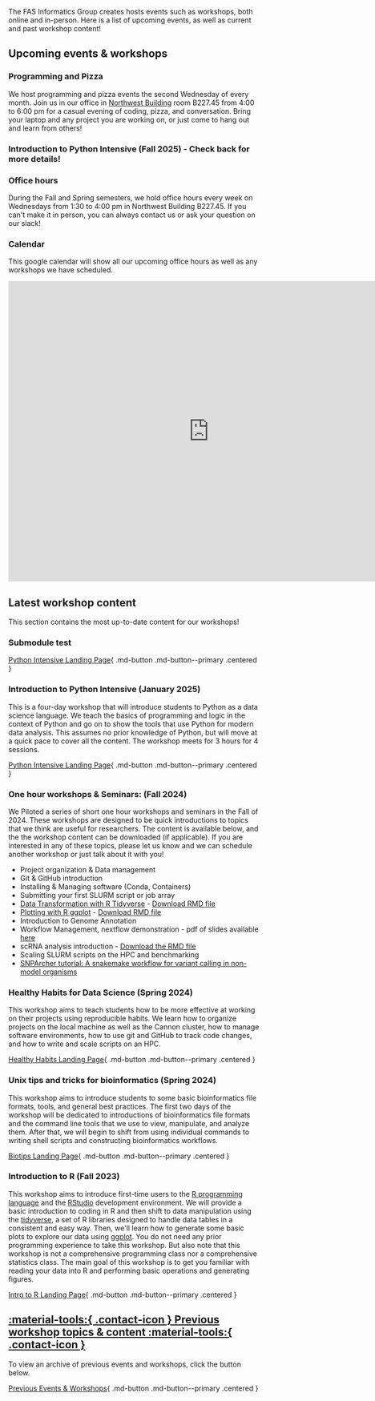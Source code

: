 The FAS Informatics Group creates hosts events such as workshops, both online and in-person. Here is a list of upcoming events, as well as current and past workshop content!

## Upcoming events & workshops

### Programming and Pizza

We host programming and pizza events the second Wednesday of every month. Join us in our office in [Northwest Building](https://maps.app.goo.gl/1MqNswcVaTYcCx68A) room B227.45 from 4:00 to 6:00 pm for a casual evening of coding, pizza, and conversation. Bring your laptop and any project you are working on, or just come to hang out and learn from others!

### Introduction to Python Intensive (Fall 2025) - Check back for more details!

### Office hours

During the Fall and Spring semesters, we hold office hours every week on Wednesdays from 1:30 to 4:00 pm in Northwest Building B227.45. If you can't make it in person, you can always contact us or ask your question on our slack!

### Calendar

This google calendar will show all our upcoming office hours as well as any workshops we have scheduled.

<center>
<iframe 
src="https://calendar.google.com/calendar/embed?src=c_3e2d956bb1940f61290f956a9f93bdf89237b8134433608498b1761b53996772%40group.calendar.google.com&ctz=America%2FNew_York" 
style="border: 0" 
width="800" 
height="600" 
frameborder="0" 
scrolling="no"
filter="invert(.9) saturate(0.5) hue-rotate(145deg)"
>

</iframe>
</center>

## Latest workshop content

This section contains the most up-to-date content for our workshops!

### Submodule test

[Python Intensive Landing Page](Workshops/workshop-test/index.md){ .md-button .md-button--primary .centered }

### Introduction to Python Intensive (January 2025)

This is a four-day workshop that will introduce students to Python as a data science language. We teach the basics of programming and logic in the context of Python and go on to show the tools that use Python for modern data analysis. This assumes no prior knowledge of Python, but will move at a quick pace to cover all the content. The workshop meets for 3 hours for 4 sessions. 

[Python Intensive Landing Page](Workshops/Python/index.md){ .md-button .md-button--primary .centered }

### One hour workshops & Seminars: (Fall 2024)

We Piloted a series of short one hour workshops and seminars in the Fall of 2024. These workshops are designed to be quick introductions to topics that we think are useful for researchers. The content is available below, and the the workshop content can be downloaded  (if applicable). If you are interested in any of these topics, please let us know and we can schedule another workshop or just talk about it with you!

- Project organization & Data management
- Git & GitHub introduction
- Installing & Managing software (Conda, Containers)
- Submitting your first SLURM script or job array
- [Data Transformation with R Tidyverse](Workshops/Standalone/R_tidyverse_revised.md) - [Download RMD file](Workshops/Standalone/R_tidyverse_revised.Rmd)
- [Plotting with R ggplot](Workshops/Standalone/R_ggplot_revised.md) - [Download RMD file](Workshops/Standalone/R_ggplot_revised.Rmd)
- Introduction to Genome Annotation
- Workflow Management, nextflow demonstration - pdf of slides available [here](Workshops/Standalone/Workflow_managers.pdf)
- scRNA analysis introduction - [Download the RMD file](Workshops/Standalone/SinglecellRNAseq.Rmd)
- Scaling SLURM scripts on the HPC and benchmarking
- <a href="Workshops/Standalone/snparcher-tutorial-202412.pdf" target="_blank">SNPArcher tutorial: A snakemake workflow for variant calling in non-model organisms</a>

### Healthy Habits for Data Science (Spring 2024)

This workshop aims to teach students how to be more effective at working on their projects using reproducible habits. We learn how to organize projects on the local machine as well as the Cannon cluster, how to manage software environments, how to use git and GitHub to track code changes, and how to write and scale scripts on an HPC.

[Healthy Habits Landing Page](Workshops/Healthy-habits/index.md){ .md-button .md-button--primary .centered }

### Unix tips and tricks for bioinformatics (Spring 2024)

This workshop aims to introduce students to some basic bioinformatics file formats, tools, and general best practices. The first two days of the workshop will be dedicated to introductions of bioinformatics file formats and the command line tools that we use to view, manipulate, and analyze them. After that, we will begin to shift from using individual commands to writing shell scripts and constructing bioinformatics workflows.

[Biotips Landing Page](Workshops/Biotips/index.md){ .md-button .md-button--primary .centered }

### Introduction to R (Fall 2023)

This workshop aims to introduce first-time users to the [R programming language](https://www.r-project.org/) and the [RStudio](https://posit.co/download/rstudio-desktop/) development environment. We will provide a basic introduction to coding in R and then shift to data manipulation using the [tidyverse](https://www.tidyverse.org/), a set of R libraries designed to handle data tables in a consistent and easy way. Then, we'll learn how to generate some basic plots to explore our data using [ggplot](https://ggplot2.tidyverse.org/). You do not need any prior programming experience to take this workshop. But also note that this workshop is not a comprehensive programming class nor a comprehensive statistics class. The main goal of this workshop is to get you familiar with reading your data into R and performing basic operations and generating figures.

[Intro to R Landing Page](Workshops/R/index.md){ .md-button .md-button--primary .centered }

## [:material-tools:{ .contact-icon } Previous workshop topics & content :material-tools:{ .contact-icon }](previous-events.md)

To view an archive of previous events and workshops, click the button below.

[Previous Events & Workshops](previous-events.md){ .md-button .md-button--primary .centered }
